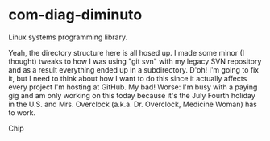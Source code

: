 com-diag-diminuto
=================

Linux systems programming library.

Yeah, the directory structure here is all hosed up. I made some minor (I thought) tweaks to how I was using
"git svn" with my legacy SVN repository and as a result everything ended up in a subdirectory. D'oh! I'm going
to fix it, but I need to think about how I want to do this since it actually affects every project I'm hosting
at GitHub. My bad! Worse: I'm busy with a paying gig and am only working on this today because it's the July
Fourth holiday in the U.S. and Mrs. Overclock (a.k.a. Dr. Overclock, Medicine Woman) has to work.

Chip
